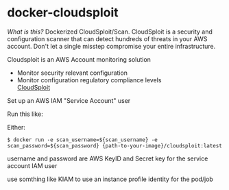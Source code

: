 # docker-cloudsploit
_*What is this?*_ Dockerized CloudSploit/Scan. CloudSploit is a security and configuration scanner that can detect hundreds of threats in your AWS account. Don't let a single misstep compromise your entire infrastructure.     

Cloudsploit is an AWS Account monitoring solution

- Monitor security relevant configuration    
- Monitor configuration regulatory compliance levels    
[CloudSploit](https://cloudsploit.com)      


Set up an AWS IAM "Service Account" user    

Run this like:

Either:

```
$ docker run -e scan_username=${scan_username} -e scan_password=${scan_password} {path-to-your-image}/cloudsploit:latest
```
username and password are AWS KeyID and Secret key for the service account IAM user

use somthing like KIAM to use an instance profile identity for the pod/job         


